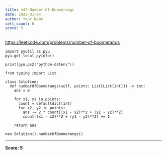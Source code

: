 ```yaml
---
title: 447-Number-Of-Boomerangs
date: 2025-01-04
author: Your Name
cell_count: 6
score: 5
---
```


https://leetcode.com/problems/number-of-boomerangs


```
import pyutil as pyu
pyu.get_local_pyinfo()
```


```
print(pyu.ps2("python-dotenv"))
```


```
from typing import List
```


```
class Solution:
  def numberOfBoomerangs(self, points: List[List[int]]) -> int:
    ans = 0

    for x1, y1 in points:
      count = defaultdict(int)
      for x2, y2 in points:
        ans += 2 * count[(x1 - x2)**2 + (y1 - y2)**2]
        count[(x1 - x2)**2 + (y1 - y2)**2] += 1

    return ans
```


```
new Solution().numberOfBoomerangs()
```


---
**Score: 5**